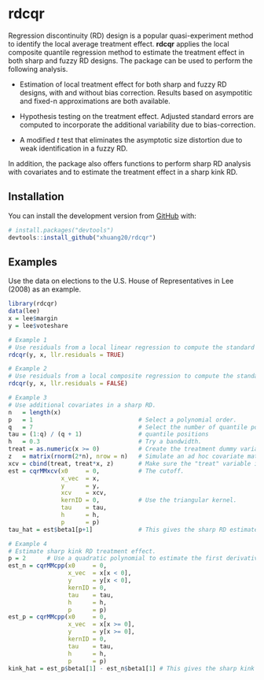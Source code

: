 
<!-- README.md is generated from README.Rmd. Please edit that file -->
# rdcqr

<!-- badges: start -->
<!-- badges: end -->
Regression discontinuity (RD) design is a popular quasi-experiment method to identify the local average treatment effect. **rdcqr** applies the local composite quantile regression method to estimate the treatment effect in both sharp and fuzzy RD designs. The package can be used to perform the following analysis.

-   Estimation of local treatment effect for both sharp and fuzzy RD designs, with and without bias correction. Results based on asympotitic and fixed-n approximations are both available.

-   Hypothesis testing on the treatment effect. Adjusted standard errors are computed to incorporate the additional variability due to bias-correction.

-   A modified *t* test that eliminates the asymptotic size distortion due to weak identification in a fuzzy RD.

In addition, the package also offers functions to perform sharp RD analysis with covariates and to estimate the treatment effect in a sharp kink RD.

## Installation

You can install the development version from [GitHub](https://github.com/xhuang20/rdcqr.git) with:

``` r
# install.packages("devtools")
devtools::install_github("xhuang20/rdcqr")
```

## Examples

Use the data on elections to the U.S. House of Representatives in Lee (2008) as an example.

``` r
library(rdcqr)
data(lee)
x = lee$margin
y = lee$voteshare

# Example 1 
# Use residuals from a local linear regression to compute the standard errors.
rdcqr(y, x, llr.residuals = TRUE)

# Example 2
# Use residuals from a local composite regression to compute the standard errors.
rdcqr(y, x, llr.residuals = FALSE)

# Example 3
# Use additional covariates in a sharp RD.
n   = length(x)
p   = 1                              # Select a polynomial order.
q   = 7                              # Select the number of quantile positions.
tau = (1:q) / (q + 1)                # quantile positions
h   = 0.3                            # Try a bandwidth.
treat = as.numeric(x >= 0)           # Create the treatment dummy variable.
z   = matrix(rnorm(2*n), nrow = n)   # Simulate an ad hoc covariate matrix.
xcv = cbind(treat, treat*x, z)       # Make sure the "treat" variable is the first column.
est = cqrMMxcv(x0     = 0,           # The cutoff.
               x_vec  = x,        
               y      = y,  
               xcv    = xcv,  
               kernID = 0,           # Use the triangular kernel.
               tau    = tau,
               h      = h,
               p      = p)
tau_hat = est$beta1[p+1]             # This gives the sharp RD estimate.

# Example 4
# Estimate sharp kink RD treatment effect.
p = 2      # Use a quadratic polynomial to estimate the first derivative.
est_n = cqrMMcpp(x0     = 0,
                 x_vec  = x[x < 0],
                 y      = y[x < 0],
                 kernID = 0,
                 tau    = tau,
                 h      = h,
                 p      = p)
est_p = cqrMMcpp(x0     = 0,
                 x_vec  = x[x >= 0],
                 y      = y[x >= 0],
                 kernID = 0,
                 tau    = tau,
                 h      = h,
                 p      = p)
kink_hat = est_p$beta1[1] - est_n$beta1[1] # This gives the sharp kink RD estimate.
```
